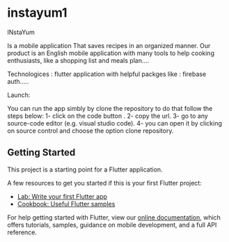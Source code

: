 # instayum1

INstaYum

Is a mobile application 
That saves recipes in an organized manner.
Our product is an English mobile application with many tools to help cooking enthusiasts, like a shopping list and meals plan.... 

Technologices :
flutter application with helpful packges like : firebase auth.....

Launch:

You can run the app simbly by clone the repository to do that follow the steps below:
1- click on the code button .
2- copy the url.
3- go to any source-code editor (e.g. visual studio code).
4- you can open it by clicking on source control and choose the option clone repository.




## Getting Started

This project is a starting point for a Flutter application.

A few resources to get you started if this is your first Flutter project:

- [Lab: Write your first Flutter app](https://flutter.dev/docs/get-started/codelab)
- [Cookbook: Useful Flutter samples](https://flutter.dev/docs/cookbook)

For help getting started with Flutter, view our
[online documentation](https://flutter.dev/docs), which offers tutorials,
samples, guidance on mobile development, and a full API reference.
